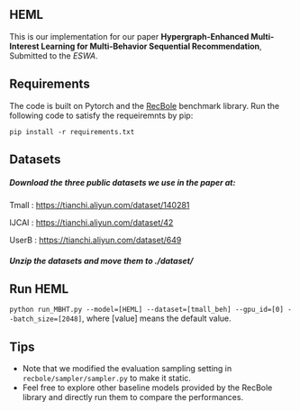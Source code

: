 ## HEML
This is our implementation for our paper **Hypergraph-Enhanced Multi-Interest Learning for Multi-Behavior Sequential Recommendation**, Submitted to the *ESWA*.

## Requirements
The code is built on Pytorch and the [RecBole](https://github.com/RUCAIBox/RecBole) benchmark library. Run the following code to satisfy the requeiremnts by pip:

`pip install -r requirements.txt`


## Datasets
##### Download the three public datasets we use in the paper at:
Tmall : https://tianchi.aliyun.com/dataset/140281

IJCAI : https://tianchi.aliyun.com/dataset/42

UserB : https://tianchi.aliyun.com/dataset/649

##### Unzip the datasets and move them to *./dataset/*

## Run HEML

`python run_MBHT.py --model=[HEML] --dataset=[tmall_beh] --gpu_id=[0] --batch_size=[2048]`, where [value] means the default value.

## Tips
- Note that we modified the evaluation sampling setting in `recbole/sampler/sampler.py` to make it static.
- Feel free to explore other baseline models provided by the RecBole library and directly run them to compare the performances.
